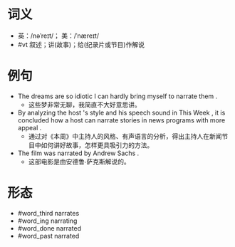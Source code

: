# 词义
- 英：/nəˈreɪt/； 美：/ˈnæreɪt/
- #vt 叙述；讲(故事)；给(纪录片或节目)作解说
# 例句
- The dreams are so idiotic I can hardly bring myself to narrate them .
	- 这些梦非常无聊，我简直不大好意思讲。
- By analyzing the host 's style and his speech sound in This Week , it is concluded how a host can narrate stories in news programs with more appeal .
	- 通过对《本周》中主持人的风格、有声语言的分析，得出主持人在新闻节目中如何讲好故事，怎样更具吸引力的方法。
- The film was narrated by Andrew Sachs .
	- 这部电影是由安德鲁∙萨克斯解说的。
# 形态
- #word_third narrates
- #word_ing narrating
- #word_done narrated
- #word_past narrated
